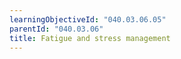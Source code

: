```yaml
---
learningObjectiveId: "040.03.06.05"
parentId: "040.03.06"
title: Fatigue and stress management
---
```

